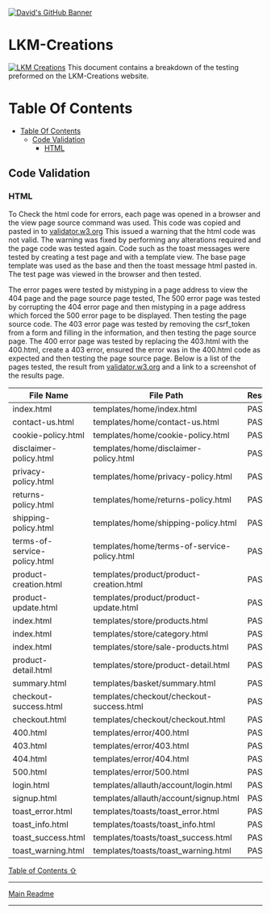 [![David's GitHub Banner](//homepage.png/logo/GitHubHeader.png)](https://www.linkedin.com/in/david-kitley-mcnamara)

# LKM-Creations <!-- omit in toc -->

[![LKM Creations](//homepage.png/site-screenshots/lkm-creations-mockup.png)](https://www.linkedin.com/in/david-kitley-mcnamara)
This document contains a breakdown of the testing preformed on the LKM-Creations website.

# Table Of Contents

- [Table Of Contents](#table-of-contents)
	- [Code Validation](#code-validation)
		- [HTML](#html)



## Code Validation
### HTML
To Check the html code for errors, each page was opened in a browser and the view page source command was used.
This code was copied and pasted in to [validator.w3.org](https://validator.w3.org/nu/#textarea "link") This issued a warning that the html code was not valid. The warning was fixed by performing any alterations required and the page code was tested again.
Code such as the toast messages were tested by creating a test page and with a template view. The base page template was used as the base and then the toast message html pasted in. The test page was viewed in the browser and then tested.


The error pages were tested by mistyping in a page address to view the 404 page and the page source page tested,
The 500 error page was tested by corrupting the 404 error page and then mistyping in a page address which forced the 500 error page to be displayed. Then testing the page source code.
The 403 error page was tested by removing the csrf_token from a form and filling in the information, and then testing the page source page.
The 400 error page was tested by replacing the 403.html with the 400.html, create a 403 error, ensured the error was in the 400.html code as expected and then testing the page source page.
Below is a list of the pages tested, the result from [validator.w3.org](https://validator.w3.org/nu/#textarea "link") and a link to a screenshot of the results page.

| File Name | File Path | Result | W3C | Comments |
|--|--|--|--|--|
| index.html | templates/home/index.html | PASS | [link](/readme/assets/validation/html/homepage.png "link") ||
| contact-us.html | templates/home/contact-us.html | PASS | [link](/readme/assets/validation/html/contact-us.png "link") ||
| cookie-policy.html | templates/home/cookie-policy.html | PASS | [link](/readme/assets/validation/html/cookie-policy.png "link") ||
| disclaimer-policy.html | templates/home/disclaimer-policy.html | PASS | [link](/readme/assets/validation/html/disclaimer-policy.png "link") ||
| privacy-policy.html | templates/home/privacy-policy.html | PASS | [link](/readme/assets/validation/html/privacy-policy.png "link") ||
| returns-policy.html | templates/home/returns-policy.html | PASS | [link](/readme/assets/validation/html/returns-policy.png "link") ||
| shipping-policy.html | templates/home/shipping-policy.html | PASS | [link](/readme/assets/validation/html/shipping-policy.png "link") ||
| terms-of-service-policy.html | templates/home/terms-of-service-policy.html | PASS | [link](/readme/assets/validation/html/terms-of-service-policy.png "link") ||
| product-creation.html | templates/product/product-creation.html | PASS | [link](/readme/assets/validation/html/product-creation.png "link") ||
| product-update.html | templates/product/product-update.html | PASS | [link](/readme/assets/validation/html/product-update.png "link") ||
| index.html | templates/store/products.html | PASS | [link](/readme/assets/validation/html/products.png "link") ||
| index.html | templates/store/category.html | PASS | [link](/readme/assets/validation/html/category.png "link") ||
| index.html | templates/store/sale-products.html | PASS | [link](/readme/assets/validation/html/sale-products.png "link") ||
| product-detail.html | templates/store/product-detail.html | PASS | [link](/readme/assets/validation/html/product-detail.png "link") ||
| summary.html | templates/basket/summary.html | PASS | [link](/readme/assets/validation/html/summary.png "link") ||
| checkout-success.html | templates/checkout/checkout-success.html | PASS | [link](/readme/assets/validation/html/checkout-success.png "link") ||
| checkout.html | templates/checkout/checkout.html | PASS | [link](/readme/assets/validation/html/checkout.png "link") ||
| 400.html | templates/error/400.html | PASS | [link](/readme/assets/validation/html/400.png "link") ||
| 403.html | templates/error/403.html | PASS | [link](/readme/assets/validation/html/403.png "link") ||
| 404.html | templates/error/404.html | PASS | [link](/readme/assets/validation/html/404.png "link") ||
| 500.html | templates/error/500.html | PASS | [link](/readme/assets/validation/html/500.png "link") ||
| login.html | templates/allauth/account/login.html | PASS | [link](/readme/assets/validation/html/login.png "link") ||
| signup.html | templates/allauth/account/signup.html | PASS | [link](/readme/assets/validation/html/signup.png "link") ||
| toast_error.html | templates/toasts/toast_error.html | PASS | [link](/readme/assets/validation/html/toast_error.png "link") ||
| toast_info.html | templates/toasts/toast_info.html | PASS | [link](/readme/assets/validation/html/toast_info.png "link") ||
| toast_success.html | templates/toasts/toast_success.html | PASS | [link](/readme/assets/validation/html/toast_success.png "link") ||
| toast_warning.html | templates/toasts/toast_warning.html | PASS | [link](/readme/assets/validation/html/toast_warning.png "link") ||





[Table of Contents  ⇧](#table-of-contents)
***

[Main Readme](/README.md)

***
